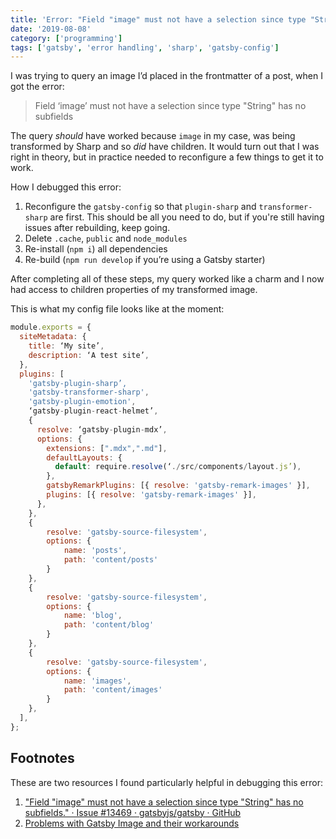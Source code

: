 ```yaml
---
title: 'Error: "Field "image" must not have a selection since type "String" has no subfields."'
date: '2019-08-08'
category: ['programming']
tags: ['gatsby', 'error handling', 'sharp', 'gatsby-config']
---
```


I was trying to query an image I’d placed in the frontmatter of a post, when I got the error:
> Field ‘image’ must not have a selection since type "String" has no subfields

The query _should_ have worked because `image` in my case, was being transformed by Sharp and so _did_ have children. It would turn out that I was right in theory, but in practice needed to reconfigure a few things to get it to work.

How I debugged this error:
1. Reconfigure the `gatsby-config` so that `plugin-sharp` and `transformer-sharp` are first. This should be all you need to do, but if you're still having issues after rebuilding, keep going.
2. Delete `.cache`, `public` and `node_modules`
3. Re-install (`npm i`) all dependencies
4. Re-build (`npm run develop` if you’re using a Gatsby starter)

After completing all of these steps, my query worked like a charm and I now had access to children properties of my transformed image.

This is what my config file looks like at the moment:
``` javascript
module.exports = {
  siteMetadata: {
    title: ‘My site’,
    description: ‘A test site’,
  },
  plugins: [
    'gatsby-plugin-sharp’,
    'gatsby-transformer-sharp',
    'gatsby-plugin-emotion',
    ‘gatsby-plugin-react-helmet’,
    {
      resolve: ‘gatsby-plugin-mdx’,
      options: {
        extensions: [".mdx",".md"],
        defaultLayouts: {
          default: require.resolve(‘./src/components/layout.js’),
        },
        gatsbyRemarkPlugins: [{ resolve: 'gatsby-remark-images' }],
        plugins: [{ resolve: 'gatsby-remark-images' }],
      },
    },
    {
        resolve: 'gatsby-source-filesystem',
        options: {
            name: 'posts',
            path: 'content/posts'
        }
    },
    {
        resolve: 'gatsby-source-filesystem',
        options: {
            name: 'blog',
            path: 'content/blog'
        }
    },
    {
        resolve: 'gatsby-source-filesystem',
        options: {
            name: 'images',
            path: 'content/images'
        }
    },
  ],
};

```


## Footnotes
These are two resources I found particularly helpful in debugging this error:
1. ["Field "image" must not have a selection since type "String" has no subfields."  · Issue #13469 · gatsbyjs/gatsby · GitHub](https://github.com/gatsbyjs/gatsby/issues/13469)
2. [Problems with Gatsby Image and their workarounds](https://theleakycauldronblog.com/blog/problems-with-gatsby-image-and-their-workarounds/)
